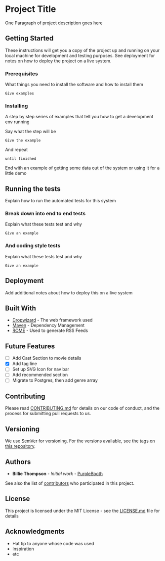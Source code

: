 # Project Title

One Paragraph of project description goes here

## Getting Started

These instructions will get you a copy of the project up and running on your local machine for development and testing purposes. See deployment for notes on how to deploy the project on a live system.

### Prerequisites

What things you need to install the software and how to install them

```
Give examples
```

### Installing

A step by step series of examples that tell you how to get a development env running

Say what the step will be

```
Give the example
```

And repeat

```
until finished
```

End with an example of getting some data out of the system or using it for a little demo

## Running the tests

Explain how to run the automated tests for this system

### Break down into end to end tests

Explain what these tests test and why

```
Give an example
```

### And coding style tests

Explain what these tests test and why

```
Give an example
```

## Deployment

Add additional notes about how to deploy this on a live system

## Built With

* [Dropwizard](http://www.dropwizard.io/1.0.2/docs/)<!-- @IGNORE PREVIOUS: link --> - The web framework used
* [Maven](https://maven.apache.org/) - Dependency Management
* [ROME](https://rometools.github.io/rome/) - Used to generate RSS Feeds

## Future Features
- [ ] Add Cast Section to movie details
- [x] Add tag line
- [ ] Set up SVG Icon for nav bar
- [ ] Add recommended section
- [ ] Migrate to Postgres, then add genre array

## Contributing

Please read [CONTRIBUTING.md](https://gist.github.com/PurpleBooth/b24679402957c63ec426) for details on our code of conduct, and the process for submitting pull requests to us.

## Versioning

We use [SemVer](http://semver.org/) for versioning. For the versions available, see the [tags on this repository](https://github.com/your/project/tags)<!-- @IGNORE PREVIOUS: link -->.

## Authors

* **Billie Thompson** - *Initial work* - [PurpleBooth](https://github.com/PurpleBooth)

See also the list of [contributors](https://github.com/your/project/contributors)<!-- @IGNORE PREVIOUS: link --> who participated in this project.

## License

This project is licensed under the MIT License - see the [LICENSE.md](LICENSE) file for details

## Acknowledgments

* Hat tip to anyone whose code was used
* Inspiration
* etc

